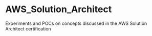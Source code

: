 # AWS_Solution_Architect
Experiments and POCs on concepts discussed in the AWS Solution Architect certification
